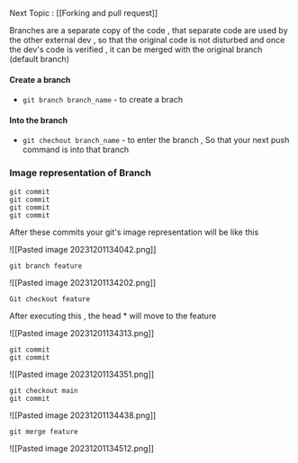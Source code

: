 
Next Topic : [[Forking and pull request]]

Branches are a separate copy of the code , that separate code are used by the other external dev , so that the original code is not disturbed and once the dev's code is verified , it can be merged with the original branch (default branch)


#### Create a branch

- ``git branch branch_name`` - to create a brach

#### Into the branch 
- ``git chechout branch_name`` - to enter the branch , So that your next push command is into that branch

### Image representation of Branch

```
git commit 
git commit 
git commit 
git commit 
```
After these commits your git's image representation will be like this

![[Pasted image 20231201134042.png]]

```
git branch feature
```

![[Pasted image 20231201134202.png]]

```
Git checkout feature
```
After executing this , the head * will move to the feature 

![[Pasted image 20231201134313.png]]

```
git commit 
git commit 
```

![[Pasted image 20231201134351.png]]

```
git checkout main
git commit 
```

![[Pasted image 20231201134438.png]]

```
git merge feature
```

![[Pasted image 20231201134512.png]]



